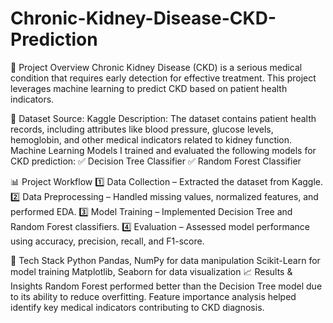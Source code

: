 # Chronic-Kidney-Disease-CKD-Prediction

📌 Project Overview
Chronic Kidney Disease (CKD) is a serious medical condition that requires early detection for effective treatment. This project leverages machine learning to predict CKD based on patient health indicators.

📂 Dataset
Source: Kaggle
Description: The dataset contains patient health records, including attributes like blood pressure, glucose levels, hemoglobin, and other medical indicators related to kidney function.
Machine Learning Models
I trained and evaluated the following models for CKD prediction:
✅ Decision Tree Classifier 
✅ Random Forest Classifier 

📊 Project Workflow
1️⃣ Data Collection – Extracted the dataset from Kaggle.
2️⃣ Data Preprocessing – Handled missing values, normalized features, and performed EDA.
3️⃣ Model Training – Implemented Decision Tree and Random Forest classifiers.
4️⃣ Evaluation – Assessed model performance using accuracy, precision, recall, and F1-score.

🔧 Tech Stack
Python 
Pandas, NumPy for data manipulation
Scikit-Learn for model training
Matplotlib, Seaborn for data visualization
📈 Results & Insights
Random Forest performed better than the Decision Tree model due to its ability to reduce overfitting.
Feature importance analysis helped identify key medical indicators contributing to CKD diagnosis.
